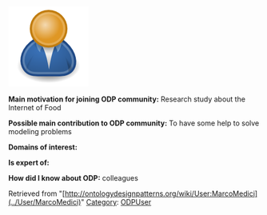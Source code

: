 [![Image:ODPUser.png](../images/a/a6/ODPUser.png)](../Image/ODPUser.png "Image:ODPUser.png")




  





__Main motivation for joining ODP community:__ Research study about the Internet of Food


__Possible main contribution to ODP community:__ To have some help to solve modeling problems


__Domains of interest:__


  



__Is expert of:__


  

__How did I know about ODP:__ colleagues






Retrieved from "[http://ontologydesignpatterns.org/wiki/User:MarcoMedici](../User/MarcoMedici)"
 [Category](http://ontologydesignpatterns.org/wiki/Special:Categories "Special:Categories"): [ODPUser](../Category/ODPUser "Category:ODPUser")